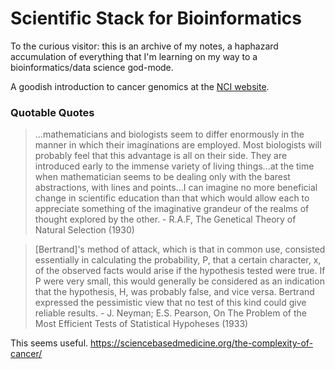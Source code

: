 # Scientific Stack for Bioinformatics

To the curious visitor: this is an archive of my notes, a haphazard accumulation of everything that I'm learning on my way to a bioinformatics/data science god-mode. 

A goodish introduction to cancer genomics at the [NCI website](https://www.cancer.gov/about-nci/organization/ccg/cancer-genomics-overview).

### Quotable Quotes

> ...mathematicians and biologists seem to differ enormously in the manner in which their imaginations are employed. Most biologists will probably feel that this advantage is all on their side. They are introduced early to the immense variety of living things...at the time when mathematician seems to be dealing only with the barest abstractions, with lines and points...I can imagine no more beneficial change in scientific education than that which would allow each to appreciate something of the imaginative grandeur of the realms of thought explored by the other. - R.A.F, The Genetical Theory of Natural Selection (1930)

> [Bertrand]'s method of attack, which is that in common use, consisted essentially in calculating the probability, P, that a certain character, x, of the observed facts would arise if the hypothesis tested were true. If P were very small, this would generally be considered as an indication that the hypothesis, H, was probably false, and vice versa. Bertrand expressed the pessimistic view that no test of this kind could give reliable results. - J. Neyman; E.S. Pearson, On The Problem of the Most Efficient Tests of Statistical Hypoheses (1933)

This seems useful. 
https://sciencebasedmedicine.org/the-complexity-of-cancer/
